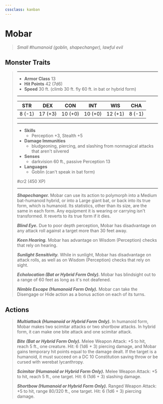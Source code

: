 ```yaml
---
cssclass: kanban
---
```


# Mobar
>*Small #humanoid (goblin, shapechanger), lawful evil*
## Monster Traits
>___
>- **Armor Class** 13
>- **Hit Points** 42 (7d6)
>- **Speed** 30 ft. (climb 30 ft. fly 60 ft. in bat or hybrid form)
>___
>|STR|DEX|CON|INT|WIS|CHA|
>|:---:|:---:|:---:|:---:|:---:|:---:|
>|8 (-1)|17 (+3)|10 (+0)|10 (+0)|12 (+1)|8 (-1)|
>___
>- **Skills**
>	 - Perception +3, Stealth +5
>- **Damage Immunities**
>	 - bludgeoning, piercing, and slashing from nonmagical attacks that aren't silvered
>- **Senses**
>	 - darkvision 60 ft., passive Perception 13
>- **Languages**
>	 - Goblin (can't speak in bat form)
>
> #cr2 (450 XP)
>___
>***Shapechanger.*** Mobar can use its action to polymorph into a Medium bat-humanoid hybrid, or into a Large giant bat, or back into its true form, which is humanoid. Its statistics, other than its size, are the same in each form. Any equipment it is wearing or carrying isn't transformed. It reverts to its true form if it dies.  
>
>***Blind Eye.*** Due to poor depth perception, Mobar has disadvantage on any attack roll against a target more than 30 feet away.  
>
>***Keen Hearing.*** Mobar has advantage on Wisdom (Perception) checks that rely on hearing.  
>
>***Sunlight Sensitivity.*** While in sunlight, Mobar has disadvantage on attack rolls, as well as on Wisdom (Perception) checks that rely on sight.  
>
>***Echolocation (Bat or Hybrid Form Only).*** Mobar has blindsight out to a range of 60 feet as long as it's not deafened.  
>
>***Nimble Escape (Humanoid Form Only).*** Mobar can take the Disengage or Hide action as a bonus action on each of its turns.  
>
## Actions
>***Multiattack (Humanoid or Hybrid Form Only).*** In humanoid form, Mobar makes two scimitar attacks or two shortbow attacks. In hybrid form, it can make one bite attack and one scimitar attack.  
>
>***Bite (Bat or Hybrid Form Only).*** Melee Weapon Attack: +5 to hit, reach 5 ft., one creature. Hit: 6 (1d6 + 3) piercing damage, and Mobar gains temporary hit points equal to the damage dealt. If the target is a humanoid, it must succeed on a DC 10 Constitution saving throw or be cursed with werebat lycanthropy.  
>
>***Scimitar (Humanoid or Hybrid Form Only).*** Melee Weapon Attack: +5 to hit, reach 5 ft., one target. Hit: 6 (1d6 + 3) slashing damage.  
>
>***Shortbow (Humanoid or Hybrid Form Only).*** Ranged Weapon Attack: +5 to hit, range 80/320 ft., one target. Hit: 6 (1d6 + 3) piercing damage.